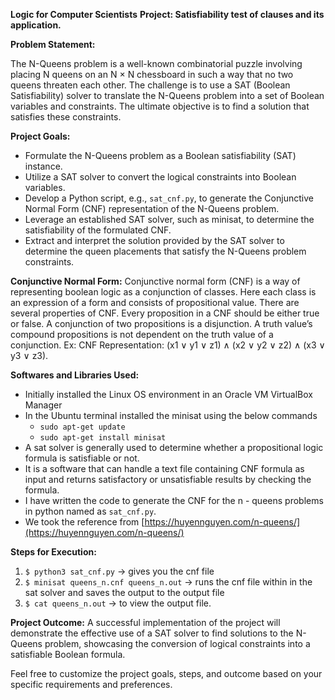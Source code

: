 **Logic for Computer Scientists**
**Project: Satisfiability test of clauses and its application.**


**Problem Statement:**

The N-Queens problem is a well-known combinatorial puzzle involving placing N queens on an N × N chessboard in such a way that no two queens threaten each other. The challenge is to use a SAT (Boolean Satisfiability) solver to translate the N-Queens problem into a set of Boolean variables and constraints. The ultimate objective is to find a solution that satisfies these constraints.

**Project Goals:**
- Formulate the N-Queens problem as a Boolean satisfiability (SAT) instance.
- Utilize a SAT solver to convert the logical constraints into Boolean variables.
- Develop a Python script, e.g., `sat_cnf.py`, to generate the Conjunctive Normal Form (CNF) representation of the N-Queens problem.
- Leverage an established SAT solver, such as minisat, to determine the satisfiability of the formulated CNF.
- Extract and interpret the solution provided by the SAT solver to determine the queen placements that satisfy the N-Queens problem constraints.

**Conjunctive Normal Form:**
Conjunctive normal form (CNF) is a way of representing boolean logic as a conjunction of 
classes. Here each class is an expression of a form and consists of propositional value. 
There are several properties of CNF. Every proposition in a CNF should be either true or 
false. A conjunction of two propositions is a disjunction. A truth value’s compound 
propositions is not dependent on the truth value of a conjunction.
Ex: CNF Representation:
(x1 ∨ y1 ∨ z1) ∧ (x2 ∨ y2 ∨ z2) ∧ (x3 ∨ y3 ∨ z3).

**Softwares and Libraries Used:**
- Initially installed the Linux OS environment in an Oracle VM VirtualBox Manager
- In the Ubuntu terminal installed the minisat using the below commands
  - `sudo apt-get update`
  - `sudo apt-get install minisat`
- A sat solver is generally used to determine whether a propositional logic formula is 
  satisfiable or not.
- It is a software that can handle a text file containing CNF formula as input and 
  returns satisfactory or unsatisfiable results by checking the formula.
- I have written the code to generate the CNF for the n - queens problems in python 
  named as `sat_cnf.py`. 
- We took the reference from [https://huyennguyen.com/n-queens/](https://huyennguyen.com/n-queens/)

**Steps for Execution:**
1. `$ python3 sat_cnf.py` → gives you the cnf file 
2. `$ minisat queens_n.cnf queens_n.out` → runs the cnf file within in the sat solver and 
   saves the output to the output file
3. `$ cat queens_n.out` → to view the output file.

**Project Outcome:**
A successful implementation of the project will demonstrate the effective use of a SAT solver to find solutions to the N-Queens problem, showcasing the conversion of logical constraints into a satisfiable Boolean formula.

Feel free to customize the project goals, steps, and outcome based on your specific requirements and preferences.

